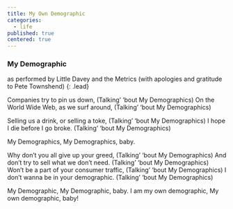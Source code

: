 ```yaml
---
title: My Own Demographic
categories:
  - life
published: true
centered: true
---
```


### My Demographic

as performed by Little Davey and the Metrics
(with apologies and gratitude to Pete Townshend)
{: .lead}

Companies try to pin us down,
(Talking’ ‘bout My Demographics)
On the World Wide Web, as we surf around,
(Talking’ ‘bout My Demographics)

Selling us a drink, or selling a toke,
(Talking’ ‘bout My Demographics)
I hope I die before I go broke.
(Talking’ ‘bout My Demographics)

My Demographics,
My Demographics, baby.

Why don’t you all give up your greed,
(Talking’ ‘bout My Demographics)
And don’t try to sell what we don’t need.
(Talking’ ‘bout My Demographics)
Won’t be a part of your consumer traffic,
(Talking’ ‘bout My Demographics)
I don’t wanna be in your demographic.
(Talking’ ‘bout My Demographics)

My Demographic,
My Demographic, baby.
I am my own demographic,
My own demographic, baby!

